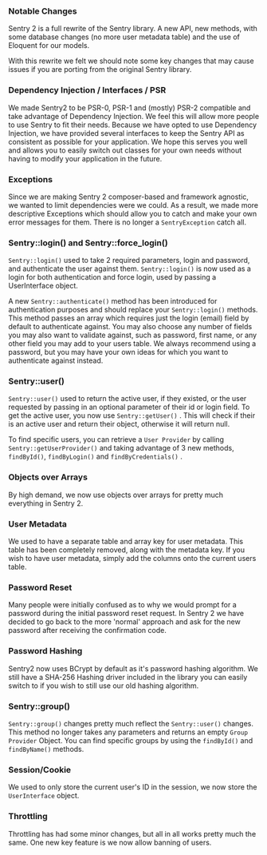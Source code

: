 ### Notable Changes

Sentry 2 is a full rewrite of the Sentry library. A new API, new methods, with
some database changes (no more user metadata table) and the use of Eloquent for
our models.

With this rewrite we felt we should note some key changes that may cause issues
if you are porting from the original Sentry library.

### Dependency Injection / Interfaces / PSR

We made Sentry2 to be PSR-0, PSR-1 and (mostly) PSR-2 compatible and take
advantage of Dependency Injection. We feel this will allow more people to use
Sentry to fit their needs. Because we have opted to use Dependency Injection,
we have provided several interfaces to keep the Sentry API as consistent as
possible for your application. We hope this serves you well and allows you to
easily switch out classes for your own needs without having to modify your
application in the future.

### Exceptions

Since we are making Sentry 2 composer-based and framework agnostic, we wanted to
limit dependencies were we could. As a result, we made more descriptive
Exceptions which should allow you to catch and make your own error messages for
them. There is no longer a `SentryException` catch all.

### Sentry::login() and Sentry::force_login()

`Sentry::login()` used to take 2 required parameters, login and password, and
authenticate the user against them. `Sentry::login()` is now used as a login for
both authentication and force login, used by passing a UserInterface object.

A new `Sentry::authenticate()` method has been introduced for authentication
purposes and should replace your `Sentry::login()` methods. This method passes
an array which requires just the login (email) field by default to authenticate
against. You may also choose any number of fields you may also want to validate
against, such as password, first name, or any other field you may add to your
users table. We always recommend using a password, but you may have your own
ideas for which you want to authenticate against instead.

### Sentry::user()

`Sentry::user()` used to return the active user, if they existed, or the user
requested by passing in an optional parameter of their id or login field. To get
the active user, you now use `Sentry::getUser()` . This will check if their is
an active user and return their object, otherwise it will return null.

To find specific users, you can retrieve a `User Provider` by calling
`Sentry::getUserProvider()` and taking advantage of 3 new methods, `findById()`,
 `findByLogin()` and `findByCredentials()` .

### Objects over Arrays

By high demand, we now use objects over arrays for pretty much everything in
Sentry 2.

### User Metadata

We used to have a separate table and array key for user metadata. This table has
 been completely removed, along with the metadata key. If you wish to have user
 metadata, simply add the columns onto the current users table.

### Password Reset

Many people were initially confused as to why we would prompt for a password
during the initial password reset request. In Sentry 2 we have decided to go
back to the more 'normal' approach and ask for the new password after receiving
the confirmation code.

### Password Hashing

Sentry2 now uses BCrypt by default as it's password hashing algorithm. We still
have a SHA-256 Hashing driver included in the library you can easily switch to
if you wish to still use our old hashing algorithm.

### Sentry::group()

`Sentry::group()` changes pretty much reflect the `Sentry::user()` changes.
This method no longer takes any parameters and returns an empty `Group Provider`
Object. You can find specific groups by using the `findById()` and `findByName()`
methods.

### Session/Cookie

We used to only store the current user's ID in the session, we now store the
`UserInterface` object.

### Throttling

Throttling has had some minor changes, but all in all works pretty much the
same. One new key feature is we now allow banning of users.
